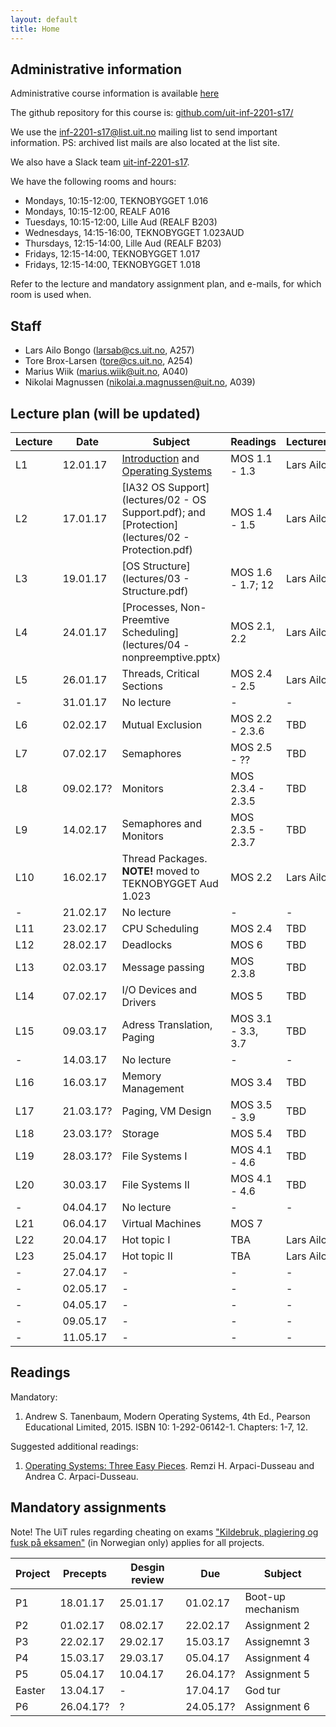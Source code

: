 ```yaml
---
layout: default
title: Home
---
```


## Administrative information

Administrative course information is available [here](https://uit.no/utdanning/emner/emne/481430/inf-2201)

The github repository for this course is: [github.com/uit-inf-2201-s17/](https://github.com/uit-inf-2201-s17/)

We use the [inf-2201-s17@list.uit.no](https://list.uit.no/sympa/info/inf-2201-s17) mailing list to send important information. PS: archived list mails are also located at the list site.

We also have a Slack team [uit-inf-2201-s17](https://uit-inf-2201-s17.slack.com).


We have the following rooms and hours:

* Mondays, 10:15-12:00, TEKNOBYGGET 1.016
* Mondays, 10:15-12:00, REALF A016
* Tuesdays, 10:15-12:00, Lille Aud (REALF B203)
* Wednesdays, 14:15-16:00, TEKNOBYGGET 1.023AUD
* Thursdays, 12:15-14:00, Lille Aud (REALF B203)
* Fridays, 12:15-14:00, TEKNOBYGGET 1.017
* Fridays, 12:15-14:00, TEKNOBYGGET 1.018

Refer to the lecture and mandatory assignment plan, and e-mails, for which room is used when.

## Staff

* Lars Ailo Bongo (larsab@cs.uit.no, A257)
* Tore Brox-Larsen (tore@cs.uit.no, A254)
* Marius Wiik (marius.wiik@uit.no, A040)
* Nikolai Magnussen (nikolai.a.magnussen@uit.no, A039)

## Lecture plan (will be updated)

| Lecture | Date | Subject	    | Readings  | Lecturer  |
|---------|------|--------------|-----------|-----------|
| L1  | 12.01.17 | [Introduction](lectures/01-introduction.pptx) and [Operating Systems](lectures/01-OS.pptx) | MOS 1.1 - 1.3  | Lars Ailo |
| L2  | 17.01.17 | [IA32 OS Support](lectures/02 - OS Support.pdf); and [Protection](lectures/02 - Protection.pdf) | MOS 1.4 - 1.5 | Lars Ailo |
| L3  | 19.01.17 | [OS Structure](lectures/03 - Structure.pdf) | MOS 1.6 - 1.7; 12 | Lars Ailo |
| L4  | 24.01.17 | [Processes, Non-Preemtive Scheduling](lectures/04 - nonpreemptive.pptx) | MOS 2.1, 2.2 | Lars Ailo |
| L5  | 26.01.17 | Threads, Critical Sections | MOS 2.4 - 2.5 | Lars Ailo |
| -   | 31.01.17 | No lecture | - | - |
| L6  | 02.02.17 | Mutual Exclusion | MOS 2.2 - 2.3.6 | TBD |
| L7  | 07.02.17 | Semaphores | MOS 2.5 - ?? | TBD |
| L8  | 09.02.17? | Monitors   | MOS 2.3.4 - 2.3.5 | TBD |
| L9  | 14.02.17 | Semaphores and Monitors | MOS 2.3.5 - 2.3.7 | TBD |
| L10 | 16.02.17 | Thread Packages. **NOTE!** moved to TEKNOBYGGET Aud 1.023 | MOS 2.2 | Lars Ailo |
| -   | 21.02.17 | No lecture | - | - |
| L11 | 23.02.17 | CPU Scheduling | MOS 2.4 | TBD |
| L12 | 28.02.17 | Deadlocks | MOS 6 | TBD |
| L13 | 02.03.17 | Message passing | MOS 2.3.8 | TBD |
| L14 | 07.02.17 | I/O Devices and Drivers | MOS 5 | TBD |
| L15 | 09.03.17 | Adress Translation, Paging | MOS 3.1 - 3.3, 3.7| TBD |
| -   | 14.03.17 | No lecture | - | - |
| L16 | 16.03.17 | Memory Management | MOS 3.4 | TBD |
| L17 | 21.03.17? | Paging, VM Design | MOS 3.5 - 3.9 | TBD |
| L18 | 23.03.17? | Storage | MOS 5.4 | TBD |
| L19 | 28.03.17? | File Systems I | MOS 4.1 - 4.6 | TBD |
| L20 | 30.03.17 | File Systems II | MOS 4.1 - 4.6 | TBD |
| -   | 04.04.17 | No lecture | - | - |
| L21 | 06.04.17 | Virtual Machines | MOS 7 | |
| L22 | 20.04.17 | Hot topic I | TBA | Lars Ailo |
| L23 | 25.04.17 | Hot topic II | TBA | Lars Ailo |
| -   | 27.04.17 | - | - | - |
| -   | 02.05.17 | - | - | - |
| -   | 04.05.17 | - | - | - |
| -   | 09.05.17 | - | - | - |
| -   | 11.05.17 | - | - | - |

## Readings

Mandatory:

1. Andrew S. Tanenbaum, Modern Operating Systems, 4th Ed., Pearson Educational Limited, 2015. ISBN 10: 1-292-06142-1. Chapters: 1-7, 12.

Suggested additional readings:

1. [Operating Systems: Three Easy Pieces](http://pages.cs.wisc.edu/~remzi/OSTEP/). Remzi H. Arpaci-Dusseau and Andrea C. Arpaci-Dusseau.


## Mandatory assignments

Note! The UiT rules regarding cheating on exams ["Kildebruk, plagiering og fusk på eksamen"](https://uit.no/om/enhet/artikkel?p_document_id=473719&p_dimension_id=88138&men=28714) (in Norwegian only) applies for all projects.

| Project |	Precepts | Desgin review | Due | Subject|
|---------|----------|----------|----------|---------|
| P1 	  | 18.01.17 | 25.01.17 | 01.02.17 | Boot-up mechanism |
| P2      | 01.02.17 | 08.02.17 | 22.02.17 | Assignment 2 |
| P3      | 22.02.17 | 29.02.17 | 15.03.17 | Assignemnt 3 |
| P4      | 15.03.17 | 29.03.17 | 05.04.17 | Assignment 4 |
| P5      | 05.04.17 | 10.04.17 | 26.04.17? | Assignment 5 |
| Easter  | 13.04.17 | -        | 17.04.17 | God tur |
| P6      | 26.04.17? | ?        | 24.05.17? | Assignment 6 |
